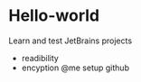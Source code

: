# Hello-world
Learn and test 
JetBrains projects 
  - readibility
  - encyption 
  @me setup github 
  
  
